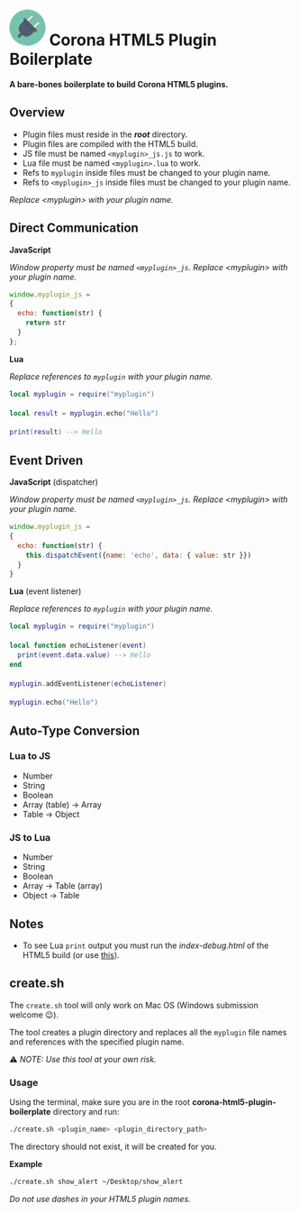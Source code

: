 # ![logo](logo.png) Corona HTML5 Plugin Boilerplate

__A bare-bones boilerplate to build Corona HTML5 plugins.__

## Overview

 - Plugin files must reside in the ___root___ directory.
 - Plugin files are compiled with the HTML5 build.
 - JS file must be named `<myplugin>_js.js` to work.
 - Lua file must be named `<myplugin>.lua` to work.
 - Refs to `myplugin` inside files must be changed to your plugin name.
 - Refs to `<myplugin>_js` inside files must be changed to your plugin name.

_Replace <myplugin\> with your plugin name._

## Direct Communication

__JavaScript__

_Window property must be named `<myplugin>_js`. Replace <myplugin\> with your plugin name._

```js
window.myplugin_js = 
{
  echo: function(str) {
    return str
  }
};
```

__Lua__

_Replace references to `myplugin` with your plugin name._

```lua
local myplugin = require("myplugin")

local result = myplugin.echo("Hello")

print(result) --> Hello
```

## Event Driven

__JavaScript__ (dispatcher)

_Window property must be named `<myplugin>_js`. Replace <myplugin\> with your plugin name._

```js
window.myplugin_js = 
{
  echo: function(str) {
    this.dispatchEvent({name: 'echo', data: { value: str }})
  }
}
```

__Lua__ (event listener)

_Replace references to `myplugin` with your plugin name._

```lua
local myplugin = require("myplugin")

local function echoListener(event)
  print(event.data.value) --> Hello
end

myplugin.addEventListener(echoListener)

myplugin.echo("Hello")
```

## Auto-Type Conversion

### Lua to JS

 - Number
 - String
 - Boolean
 - Array (table) -> Array
 - Table -> Object

 ### JS to Lua

 - Number
 - String
 - Boolean
 - Array -> Table (array)
 - Object -> Table

 ## Notes

  - To see Lua `print` output you must run the _index-debug.html_ of the HTML5 build (or use [this](https://github.com/develephant/corona-html5-console-plugin)).

## create.sh

The `create.sh` tool will only work on Mac OS (Windows submission welcome 😉). 

The tool creates a plugin directory and replaces all the `myplugin` file names and references with the specified plugin name.

⚠️ _NOTE: Use this tool at your own risk._

### Usage

Using the terminal, make sure you are in the root __corona-html5-plugin-boilerplate__ directory and run:

```sh
./create.sh <plugin_name> <plugin_directory_path>
```

The directory should not exist, it will be created for you.

__Example__

```sh
./create.sh show_alert ~/Desktop/show_alert
```

_Do not use dashes in your HTML5 plugin names._
